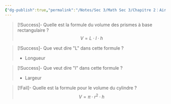 ```yaml
---
{"dg-publish":true,"permalink":"/Notes/Sec 3/Math Sec 3/Chapitre 2：Aire et Volume/Section 2.3：Volume des solides/1. Volumes des prismes et des cylindres/"}
---
```



>[!Success]- Quelle est la formule du volume des prismes à base rectangulaire ?
>$$V=L\cdot l\cdot h$$

>[!Success]- Que veut dire "L" dans cette formule ?
>- Longueur

>[!Success]- Que veut dire "l" dans cette formule ?
>- Largeur

>[!Fail]- Quelle est la formule pour le volume du cylindre ?
>$$V=\pi \cdot r^{2}\cdot h$$

